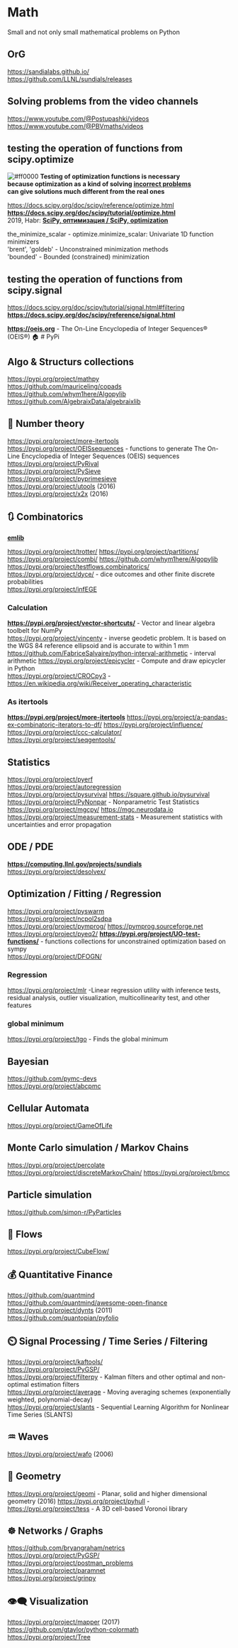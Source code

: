 # Math             
Small and not only small mathematical problems on Python             

## OrG                 
https://sandialabs.github.io/                  
https://github.com/LLNL/sundials/releases       

## Solving problems from the video channels                  
https://www.youtube.com/@Postupashki/videos              
https://www.youtube.com/@PBVmaths/videos                                      

## testing the operation of functions from scipy.optimize                 


![#ff0000](https://placehold.co/15x15/ff0000/ff0000.png) **Testing of optimization functions is necessary                      
because optimization as a kind of solving [incorrect problems](https://en.wikipedia.org/wiki/Well-posed_problem)                                         
can give solutions much different from the real ones**


                 

https://docs.scipy.org/doc/scipy/reference/optimize.html                       
**https://docs.scipy.org/doc/scipy/tutorial/optimize.html**                     
2019, Habr: **[SciPy, оптимизация / SciPy, optimization](https://habr.com/ru/articles/439288)**            
              
the_minimize_scalar - optimize.minimize_scalar: Univariate 1D function minimizers                                
'brent', 'goldeb' - Unconstrained minimization methods                        
'bounded' - Bounded (constrained) minimization                          

## testing the operation of functions from scipy.signal                   
https://docs.scipy.org/doc/scipy/tutorial/signal.html#filtering                    
**https://docs.scipy.org/doc/scipy/reference/signal.html**             

**https://oeis.org** - The On-Line Encyclopedia of Integer Sequences® (OEIS®)
🏠 # PyPi                                  
## Algo & Structurs collections                   
https://pypi.org/project/mathpy                    
https://github.com/mauriceling/copads         
https://github.com/whym1here/Algopylib               
https://github.com/AlgebraixData/algebraixlib              

## 🔢 Number theory
https://pypi.org/project/more-itertools                  
https://pypi.org/project/OEISsequences -  functions to generate The On-Line Encyclopedia of Integer Sequences (OEIS) sequences                   
https://pypi.org/project/PyRival       
https://pypi.org/project/PySieve      
https://pypi.org/project/pyprimesieve         
https://pypi.org/project/utools (2016)              
https://pypi.org/project/x2x (2016)              

## :arrows_clockwise: Combinatorics 
**[emlib](https://pypi.org/project/emlib/)**

https://pypi.org/project/trotter/
https://pypi.org/project/partitions/ 
https://pypi.org/project/combi/ 
https://github.com/whym1here/Algopylib
https://pypi.org/project/testflows.combinatorics/
https://pypi.org/project/dyce/ -  dice outcomes and other finite discrete probabilities          
https://pypi.org/project/infEGE 

### Calculation 
**https://pypi.org/project/vector-shortcuts/** - Vector and linear algebra toolbelt for NumPy            
https://pypi.org/project/vincenty - inverse geodetic problem. It is based on the WGS 84 reference ellipsoid and is accurate to within 1 mm
https://github.com/FabriceSalvaire/python-interval-arithmetic - interval arithmetic
https://pypi.org/project/epicycler - Compute and draw epicycler in Python            
https://pypi.org/project/CROCpy3 - https://en.wikipedia.org/wiki/Receiver_operating_characteristic           

### As itertools
**https://pypi.org/project/more-itertools**
https://pypi.org/project/a-pandas-ex-combinatoric-iterators-to-df/
https://pypi.org/project/influence/
https://pypi.org/project/ccc-calculator/
https://pypi.org/project/seqgentools/

## Statistics               
https://pypi.org/project/pyerf        
https://pypi.org/project/autoregression  
https://pypi.org/project/pysurvival            https://square.github.io/pysurvival                
https://pypi.org/project/PyNonpar - Nonparametric Test Statistics       
https://pypi.org/project/mgcpy/           https://mgc.neurodata.io          
https://pypi.org/project/measurement-stats  -  Measurement statistics with uncertainties and error propagation

## ODE / PDE
**https://computing.llnl.gov/projects/sundials**
https://pypi.org/project/desolvex/

## Optimization / Fitting  / Regression          
https://pypi.org/project/pyswarm             
https://pypi.org/project/ncpol2sdpa    
https://pypi.org/project/pymprog/          https://pymprog.sourceforge.net       
https://pypi.org/project/pyeq2/
**https://pypi.org/project/UO-test-functions/** - functions collections for unconstrained optimization based on sympy                      
https://pypi.org/project/DFOGN/

### Regression 
https://pypi.org/project/mlr -Linear regression utility with inference tests, residual analysis, outlier visualization, multicollinearity test, and other features             



### global minimum 
https://pypi.org/project/tgo - Finds the global minimum           


## Bayesian                
https://github.com/pymc-devs    
https://pypi.org/project/abcpmc           

## Cellular Automata           
https://pypi.org/project/GameOfLife                        

## Monte Carlo simulation / Markov Chains         
https://pypi.org/project/percolate           
https://pypi.org/project/discreteMarkovChain/
https://pypi.org/project/bmcc       

## Particle simulation                    
https://github.com/simon-r/PyParticles             

## 🌊 Flows              
https://pypi.org/project/CubeFlow/

## 💰 Quantitative Finance                      
https://github.com/quantmind                          
https://github.com/quantmind/awesome-open-finance                            
https://pypi.org/project/dynts (2011)        
https://github.com/quantopian/pyfolio           

## ⏲️ Signal Processing / Time Series / Filtering                                                                
https://pypi.org/project/kaftools/                
https://pypi.org/project/PyGSP/            
https://pypi.org/project/filterpy - Kalman filters and other optimal and non-optimal estimation filters                
https://pypi.org/project/average - Moving averaging schemes (exponentially weighted, polynomial-decay)           
https://pypi.org/project/slants - Sequential Learning Algorithm for Nonlinear Time Series (SLANTS)               


## ♒ Waves              
https://pypi.org/project/wafo (2006)                

## 📏 Geometry          
https://pypi.org/project/geomi - Planar, solid and higher dimensional geometry (2016)
https://pypi.org/project/pyhull -
https://pypi.org/project/tess - A 3D cell-based Voronoi library            

## ☸️ Networks / Graphs               
https://github.com/bryangraham/netrics                 
https://pypi.org/project/PyGSP/      
https://pypi.org/project/postman_problems           
https://pypi.org/project/paramnet       
https://pypi.org/project/grinpy                

## 👁️‍🗨️ Visualization           
https://pypi.org/project/mapper (2017)      
https://github.com/gtaylor/python-colormath    
https://pypi.org/project/Tree          





